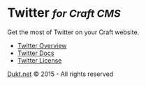 # Twitter <small>_for Craft CMS_</small>

Get the most of Twitter on your Craft website.

- [Twitter Overview](https://dukt.net/craft/twitter/)
- [Twitter Docs](https://dukt.net/craft/twitter/docs)
- [Twitter License](https://dukt.net/craft/twitter/docs/license)


[Dukt.net](https://dukt.net/) © 2015 - All rights reserved